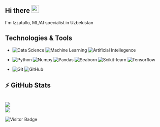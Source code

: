 ## Hi there <img src="https://media.giphy.com/media/hvRJCLFzcasrR4ia7z/giphy.gif" width="25px"></a>

I´m Izzatullo, ML/AI specialist in Uzbekistan

## Technologies & Tools 
  - ![Data Science](https://img.shields.io/badge/Data_Science-blue?style=flat-square&logo)
  ![Machine Learning](https://img.shields.io/badge/Machine_Learning-blue?style=flat-square&logo)
  ![Artificial Intellegence](https://img.shields.io/badge/Artificial_Intellegence-blue?style=flat-square&logo)
  
  - ![Python](https://img.shields.io/badge/Python-black?style=flat-square&logo=python)
  ![Numpy](https://img.shields.io/badge/Numpy-black?style=flat-square&logo=numpy)
  ![Pandas](https://img.shields.io/badge/Pandas-black?style=flat-square&logo=pandas)
  ![Seaborn](https://img.shields.io/badge/Seaborn-orange?style=flat-square&logo=seaborn)
  ![Scikit-learn](https://img.shields.io/badge/Scikitlearn-black?style=flat-square&logo=scikitlearn)
  ![Tensorflow](https://img.shields.io/badge/Tensorflow-black?style=flat-square&logo=tensorflow)

  - ![Git](https://img.shields.io/badge/-Git-black?style=flat-square&logo=git)
  ![GitHub](https://img.shields.io/badge/-GitHub-181717?style=flat-square&logo=github)





## ⚡ GitHub Stats
<br>
<img align="left" src="https://github-readme-stats.vercel.app/api?username=khazratoff&show_icons=true&count_private=true&theme=gruvbox" />
<br>
<img src="https://github-readme-stats.vercel.app/api/top-langs/?username=khazratoff&layout=compact&count_private=true&theme=gruvbox" />
</br>



![Visitor Badge](https://visitor-badge.laobi.icu/badge?page_id=khazratoff.khazratoff)
